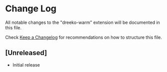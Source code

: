 # Change Log

All notable changes to the "dreeko-warm" extension will be documented in this file.

Check [Keep a Changelog](http://keepachangelog.com/) for recommendations on how to structure this file.

## [Unreleased]

- Initial release
